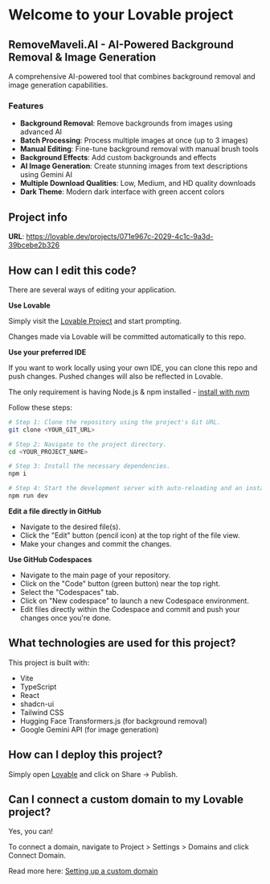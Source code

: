 # Welcome to your Lovable project

## RemoveMaveli.AI - AI-Powered Background Removal & Image Generation

A comprehensive AI-powered tool that combines background removal and image generation capabilities.

### Features

- **Background Removal**: Remove backgrounds from images using advanced AI
- **Batch Processing**: Process multiple images at once (up to 3 images)
- **Manual Editing**: Fine-tune background removal with manual brush tools
- **Background Effects**: Add custom backgrounds and effects
- **AI Image Generation**: Create stunning images from text descriptions using Gemini AI
- **Multiple Download Qualities**: Low, Medium, and HD quality downloads
- **Dark Theme**: Modern dark interface with green accent colors

## Project info

**URL**: https://lovable.dev/projects/071e967c-2029-4c1c-9a3d-39bcebe2b326

## How can I edit this code?

There are several ways of editing your application.

**Use Lovable**

Simply visit the [Lovable Project](https://lovable.dev/projects/071e967c-2029-4c1c-9a3d-39bcebe2b326) and start prompting.

Changes made via Lovable will be committed automatically to this repo.

**Use your preferred IDE**

If you want to work locally using your own IDE, you can clone this repo and push changes. Pushed changes will also be reflected in Lovable.

The only requirement is having Node.js & npm installed - [install with nvm](https://github.com/nvm-sh/nvm#installing-and-updating)

Follow these steps:

```sh
# Step 1: Clone the repository using the project's Git URL.
git clone <YOUR_GIT_URL>

# Step 2: Navigate to the project directory.
cd <YOUR_PROJECT_NAME>

# Step 3: Install the necessary dependencies.
npm i

# Step 4: Start the development server with auto-reloading and an instant preview.
npm run dev
```

**Edit a file directly in GitHub**

- Navigate to the desired file(s).
- Click the "Edit" button (pencil icon) at the top right of the file view.
- Make your changes and commit the changes.

**Use GitHub Codespaces**

- Navigate to the main page of your repository.
- Click on the "Code" button (green button) near the top right.
- Select the "Codespaces" tab.
- Click on "New codespace" to launch a new Codespace environment.
- Edit files directly within the Codespace and commit and push your changes once you're done.

## What technologies are used for this project?

This project is built with:

- Vite
- TypeScript
- React
- shadcn-ui
- Tailwind CSS
- Hugging Face Transformers.js (for background removal)
- Google Gemini API (for image generation)

## How can I deploy this project?

Simply open [Lovable](https://lovable.dev/projects/071e967c-2029-4c1c-9a3d-39bcebe2b326) and click on Share -> Publish.

## Can I connect a custom domain to my Lovable project?

Yes, you can!

To connect a domain, navigate to Project > Settings > Domains and click Connect Domain.

Read more here: [Setting up a custom domain](https://docs.lovable.dev/tips-tricks/custom-domain#step-by-step-guide)
